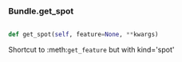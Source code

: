 ### Bundle.get_spot

```py

def get_spot(self, feature=None, **kwargs)

```



Shortcut to :meth:`get_feature` but with kind='spot'

